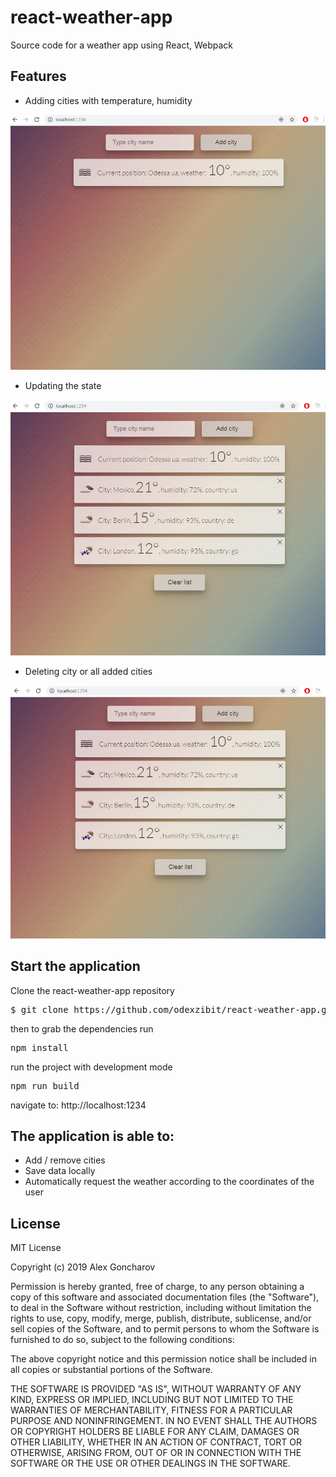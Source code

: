 # react-weather-app

Source code for a weather app using React, Webpack

## Features

* Adding cities with temperature, humidity
<img src="/GIF3.gif" width="800px"/>

* Updating the state
<img src="/GIF5.gif" width="800px"/>

* Deleting city or all added cities
<img src="/GIF6.gif" width="800px"/>

## Start the application
Clone the react-weather-app repository

<pre>$ git clone https://github.com/odexzibit/react-weather-app.git</pre>

then to grab the dependencies run

<pre>npm install</pre>

run the project with development mode

<pre>npm run build</pre>

navigate to: http://localhost:1234

## The application is able to:
* Add / remove cities
* Save data locally
* Automatically request the weather according to the coordinates of the user

## License
MIT License

Copyright (c) 2019 Alex Goncharov

Permission is hereby granted, free of charge, to any person obtaining a copy
of this software and associated documentation files (the "Software"), to deal
in the Software without restriction, including without limitation the rights
to use, copy, modify, merge, publish, distribute, sublicense, and/or sell
copies of the Software, and to permit persons to whom the Software is
furnished to do so, subject to the following conditions:

The above copyright notice and this permission notice shall be included in all
copies or substantial portions of the Software.

THE SOFTWARE IS PROVIDED "AS IS", WITHOUT WARRANTY OF ANY KIND, EXPRESS OR
IMPLIED, INCLUDING BUT NOT LIMITED TO THE WARRANTIES OF MERCHANTABILITY,
FITNESS FOR A PARTICULAR PURPOSE AND NONINFRINGEMENT. IN NO EVENT SHALL THE
AUTHORS OR COPYRIGHT HOLDERS BE LIABLE FOR ANY CLAIM, DAMAGES OR OTHER
LIABILITY, WHETHER IN AN ACTION OF CONTRACT, TORT OR OTHERWISE, ARISING FROM,
OUT OF OR IN CONNECTION WITH THE SOFTWARE OR THE USE OR OTHER DEALINGS IN THE
SOFTWARE.

